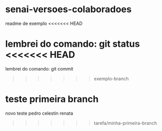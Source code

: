 # senai-versoes-colaboradoes
readme de exemplo
<<<<<<< HEAD

lembrei do comando: git status
<<<<<<< HEAD
=======
lembrei do comando: git commit
>>>>>>> exemplo-branch


teste primeira branch
=======

novo teste
pedro celestin
renata
>>>>>>> tarefa/minha-primeira-branch
